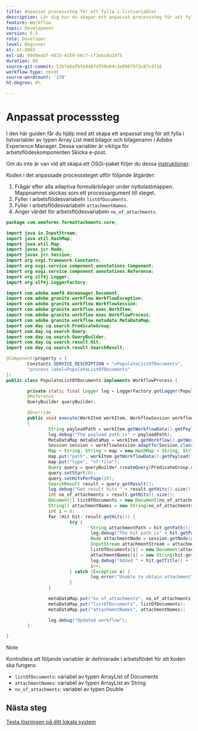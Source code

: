 ```yaml
---
title: Anpassat processsteg för att fylla i listvariabler
description: Lär dig hur du skapar ett anpassat processsteg för att fylla i listvariabler av typen dokument och sträng i Adobe Experience Manager.
feature: Workflow
topic: Development
version: 6.5
role: Developer
level: Beginner
kt: kt-8063
exl-id: 09d9eabf-4815-4159-b6c7-cf2ebc8a2df5
duration: 68
source-git-commit: 52b7e6afbfe448fd350e84c3e8987973c87c4718
workflow-type: tm+mt
source-wordcount: '170'
ht-degree: 0%

---
```



# Anpassat processsteg

I den här guiden får du hjälp med att skapa ett anpassat steg för att fylla i listvariabler av typen Array List med bilagor och bilagenamn i Adobe Experience Manager. Dessa variabler är viktiga för arbetsflödeskomponenten Skicka e-post.

Om du inte är van vid att skapa ett OSGi-paket följer du dessa [instruktioner](https://experienceleague.adobe.com/docs/experience-manager-learn/forms/creating-your-first-osgi-bundle/create-your-first-osgi-bundle.html?lang=en).

Koden i det anpassade processsteget utför följande åtgärder:

1. Frågar efter alla adaptiva formulärbilagor under nyttolastmappen. Mappnamnet skickas som ett processargument till steget.
2. Fyller i arbetsflödesvariabeln `listOfDocuments`.
3. Fyller i arbetsflödesvariabeln `attachmentNames`.
4. Anger värdet för arbetsflödesvariabeln `no_of_attachments`.

```java
package com.aemforms.formattachments.core;

import java.io.InputStream;
import java.util.HashMap;
import java.util.Map;
import javax.jcr.Node;
import javax.jcr.Session;
import org.osgi.framework.Constants;
import org.osgi.service.component.annotations.Component;
import org.osgi.service.component.annotations.Reference;
import org.slf4j.Logger;
import org.slf4j.LoggerFactory;

import com.adobe.aemfd.docmanager.Document;
import com.adobe.granite.workflow.WorkflowException;
import com.adobe.granite.workflow.WorkflowSession;
import com.adobe.granite.workflow.exec.WorkItem;
import com.adobe.granite.workflow.exec.WorkflowProcess;
import com.adobe.granite.workflow.metadata.MetaDataMap;
import com.day.cq.search.PredicateGroup;
import com.day.cq.search.Query;
import com.day.cq.search.QueryBuilder;
import com.day.cq.search.result.Hit;
import com.day.cq.search.result.SearchResult;

@Component(property = {
        Constants.SERVICE_DESCRIPTION + "=PopulateListOfDocuments",
        "process.label=PopulateListOfDocuments"
})
public class PopulateListOfDocuments implements WorkflowProcess {

        private static final Logger log = LoggerFactory.getLogger(PopulateListOfDocuments.class);
        @Reference
        QueryBuilder queryBuilder;

        @Override
        public void execute(WorkItem workItem, WorkflowSession workflowSession, MetaDataMap processArguments) throws WorkflowException
        {
                String payloadPath = workItem.getWorkflowData().getPayload().toString();
                log.debug("The payload path is" + payloadPath);
                MetaDataMap metaDataMap = workItem.getWorkflow().getWorkflowData().getMetaDataMap();
                Session session = workflowSession.adaptTo(Session.class);
                Map < String, String > map = new HashMap < String, String > ();
                map.put("path", workItem.getWorkflowData().getPayload().toString() + "/" + processArguments.get("PROCESS_ARGS", "string").toString());
                map.put("type", "nt:file");
                Query query = queryBuilder.createQuery(PredicateGroup.create(map), workflowSession.adaptTo(Session.class));
                query.setStart(0);
                query.setHitsPerPage(20);
                SearchResult result = query.getResult();
                log.debug("Get result hits " + result.getHits().size());
                int no_of_attachments = result.getHits().size();
                Document[] listOfDocuments = new Document[no_of_attachments];
                String[] attachmentNames = new String[no_of_attachments];
                int i = 0;
                for (Hit hit: result.getHits()) {
                        try {
                                String attachmentPath = hit.getPath();
                                log.debug("The hit path is" + hit.getPath());
                                Node attachmentNode = session.getNode(attachmentPath + "/jcr:content");
                                InputStream attachmentStream = attachmentNode.getProperty("jcr:data").getBinary().getStream();
                                listOfDocuments[i] = new Document(attachmentStream);
                                attachmentNames[i] = new String(hit.getTitle());
                                log.debug("Added " + hit.getTitle() + "to the list");
                                i++;
                        } catch (Exception e) {
                                log.error("Unable to obtain attachment", e);
                        }
                }

                metaDataMap.put("no_of_attachments", no_of_attachments);
                metaDataMap.put("listOfDocuments", listOfDocuments);
                metaDataMap.put("attachmentNames", attachmentNames);

                log.debug("Updated workflow");
        }

}
```

>[!NOTE]
>
> Kontrollera att följande variabler är definierade i arbetsflödet för att koden ska fungera:
> 
> - `listOfDocuments`: variabel av typen ArrayList of Documents
> - `attachmentNames`: variabel av typen ArrayList av String
> - `no_of_attachments`: variabel av typen Double

## Nästa steg

[Testa lösningen på ditt lokala system](./test.md)